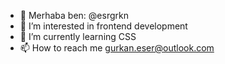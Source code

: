 - 👋 Merhaba ben: @esrgrkn
- 👀 I’m interested in frontend development
- 🌱 I’m currently learning CSS
- 📫 How to reach me gurkan.eser@outlook.com

<!---
esrgrkn/esrgrkn is a ✨ special ✨ repository because its `README.md` (this file) appears on your GitHub profile.
You can click the Preview link to take a look at your changes.
--->
